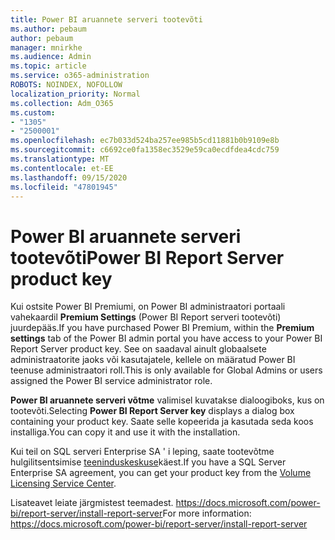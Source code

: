 ```yaml
---
title: Power BI aruannete serveri tootevõti
ms.author: pebaum
author: pebaum
manager: mnirkhe
ms.audience: Admin
ms.topic: article
ms.service: o365-administration
ROBOTS: NOINDEX, NOFOLLOW
localization_priority: Normal
ms.collection: Adm_O365
ms.custom:
- "1305"
- "2500001"
ms.openlocfilehash: ec7b033d524ba257ee985b5cd11881b0b9109e8b
ms.sourcegitcommit: c6692ce0fa1358ec3529e59ca0ecdfdea4cdc759
ms.translationtype: MT
ms.contentlocale: et-EE
ms.lasthandoff: 09/15/2020
ms.locfileid: "47801945"
---
```

# <a name="power-bi-report-server-product-key"></a><span data-ttu-id="46732-102">Power BI aruannete serveri tootevõti</span><span class="sxs-lookup"><span data-stu-id="46732-102">Power BI Report Server product key</span></span>

<span data-ttu-id="46732-103">Kui ostsite Power BI Premiumi, on Power BI administraatori portaali vahekaardil **Premium Settings** (Power BI Report serveri tootevõti) juurdepääs.</span><span class="sxs-lookup"><span data-stu-id="46732-103">If you have purchased Power BI Premium, within the **Premium settings** tab of the Power BI admin portal you have access to your Power BI Report Server product key.</span></span> <span data-ttu-id="46732-104">See on saadaval ainult globaalsete administraatorite jaoks või kasutajatele, kellele on määratud Power BI teenuse administraatori roll.</span><span class="sxs-lookup"><span data-stu-id="46732-104">This is only available for Global Admins or users assigned the Power BI service administrator role.</span></span>

<span data-ttu-id="46732-105">**Power BI aruannete serveri võtme** valimisel kuvatakse dialoogiboks, kus on tootevõti.</span><span class="sxs-lookup"><span data-stu-id="46732-105">Selecting **Power BI Report Server key** displays a dialog box containing your product key.</span></span> <span data-ttu-id="46732-106">Saate selle kopeerida ja kasutada seda koos installiga.</span><span class="sxs-lookup"><span data-stu-id="46732-106">You can copy it and use it with the installation.</span></span>

<span data-ttu-id="46732-107">Kui teil on SQL serveri Enterprise SA ' i leping, saate tootevõtme hulgilitsentsimise [teeninduskeskuse](https://www.microsoft.com/Licensing/servicecenter/)käest.</span><span class="sxs-lookup"><span data-stu-id="46732-107">If you have a SQL Server Enterprise SA agreement, you can get your product key from the [Volume Licensing Service Center](https://www.microsoft.com/Licensing/servicecenter/).</span></span>

<span data-ttu-id="46732-108">Lisateavet leiate järgmistest teemadest. https://docs.microsoft.com/power-bi/report-server/install-report-server</span><span class="sxs-lookup"><span data-stu-id="46732-108">For more information: https://docs.microsoft.com/power-bi/report-server/install-report-server</span></span>
